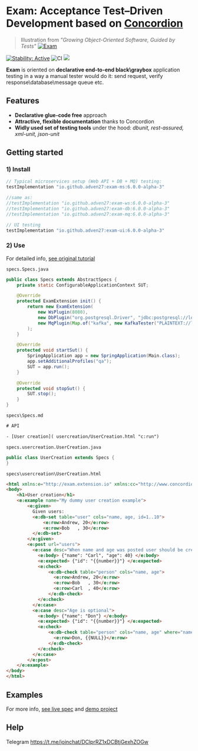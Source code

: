 # Exam: Acceptance Test–Driven Development based on [Concordion](https://github.com/concordion/concordion)

>Illustration from *"Growing Object-Oriented Software, Guided by Tests"*
>[![Exam](docs/atdd.png)](#attributions)

[![Stability: Active](https://masterminds.github.io/stability/active.svg)](https://masterminds.github.io/stability/active.html)
![CI](https://github.com/Adven27/Exam/workflows/CI/badge.svg)
[![](https://jitpack.io/v/Adven27/Exam.svg)](https://jitpack.io/#Adven27/Exam)


**Exam** is oriented on **declarative end-to-end black\graybox** application testing in a way a manual tester would do it: send request, verify response\database\message queue etc.

## Features

- **Declarative glue-code free** approach
- **Attractive, flexible documentation** thanks to Concordion
- **Widly used set of testing tools** under the hood: *dbunit, rest-assured, xml-unit, json-unit*

## Getting started
### 1) Install

```groovy
// Typical microservices setup (Web API + DB + MQ) testing:
testImplementation "io.github.adven27:exam-ms:6.0.0-alpha-3"

//same as:
//testImplementation "io.github.adven27:exam-ws:6.0.0-alpha-3"
//testImplementation "io.github.adven27:exam-db:6.0.0-alpha-3"
//testImplementation "io.github.adven27:exam-mq:6.0.0-alpha-3"

// UI testing
testImplementation "io.github.adven27:exam-ui:6.0.0-alpha-3"
```
### 2) Use

For detailed info, [see original tutorial](http://concordion.org/tutorial/java/markdown/)

`specs.Specs.java`
```java
public class Specs extends AbstractSpecs {
    private static ConfigurableApplicationContext SUT;

    @Override
    protected ExamExtension init() {
        return new ExamExtension(
            new WsPlugin(8080),
            new DbPlugin("org.postgresql.Driver", "jdbc:postgresql://localhost:5432/postgres", "postgres", "postgres"),
            new MqPlugin(Map.of("kafka", new KafkaTester("PLAINTEXT://localhost:9092", "topic")))
        );
    }

    @Override
    protected void startSut() {
        SpringApplication app = new SpringApplication(Main.class);
        app.setAdditionalProfiles("qa");
        SUT = app.run();
    }

    @Override
    protected void stopSut() {
        SUT.stop();
    }
}
```

`specs\Specs.md`
```html
# API

- [User creation]( usercreation/UserCreation.html "c:run")
```

`specs.usercreation.UserCreation.java`
```java
public class UserCreation extends Specs {
}
```

`specs\usercreation\UserCreation.html`
```html
<html xmlns:e="http://exam.extension.io" xmlns:cc="http://www.concordion.org/2007/concordion">
<body>
    <h1>User creation</h1>
    <e:example name="My dummy user creation example">
        <e:given>
          Given users:
          <e:db-set table="user" cols="name, age, id=1..10">
              <e:row>Andrew, 20</e:row>
              <e:row>Bob   , 30</e:row>
          </e:db-set>
        </e:given>
        <e:post url="users">
          <e:case desc="When name and age was posted user should be created and id should be returned">        
            <e:body> {"name": "Carl", "age": 40} </e:body>
            <e:expected> {"id": "{{number}}"} </e:expected>
            <e:check>
                <e:db-check table="person" cols="name, age">
                  <e:row>Andrew, 20</e:row>
                  <e:row>Bob   , 30</e:row>
                  <e:row>Carl  , 40</e:row>
                </e:db-check>
            </e:check>
          </e:case>      
          <e:case desc="Age is optional">
            <e:body> {"name": "Don"} </e:body>
            <e:expected> {"id": "{{number}}"} </e:expected>
            <e:check>
                <e:db-check table="person" cols="name, age" where="name='Don'">
                  <e:row>Don, {{NULL}}</e:row>
                </e:db-check>
            </e:check>
          </e:case>
        </e:post>
    </e:example>
</body>
</html>
```
## Examples

For more info, [see live spec](https://adven27.github.io/Exam/specs/Specs.html) and [demo project](https://github.com/Adven27/service-tests/blob/master/demo/src/test/resources/specs/Specs.md)

## Help
Telegram https://t.me/joinchat/DClprRZ1xDCBtjGexhZOGw
